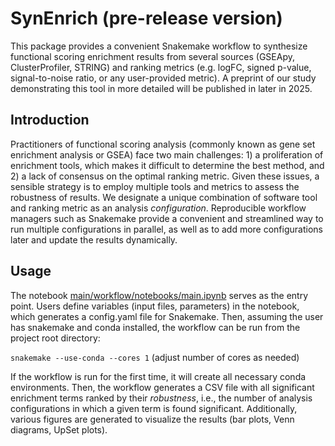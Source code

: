 # SynEnrich (pre-release version)

This package provides a convenient Snakemake workflow to synthesize functional scoring enrichment results from several sources (GSEApy, ClusterProfiler, STRING) and ranking metrics (e.g. logFC, signed p-value, signal-to-noise ratio, or any user-provided metric). A preprint of our study demonstrating this tool in more detailed will be published in later in 2025.

## Introduction

Practitioners of functional scoring analysis (commonly known as gene set enrichment analysis or GSEA) face two main challenges: 1) a proliferation of enrichment tools, which makes it difficult to determine the best method, and 2) a lack of consensus on the optimal ranking metric. Given these issues, a sensible strategy is to employ multiple tools and metrics to assess the robustness of results. We designate a unique combination of software tool and ranking metric as an analysis _configuration_. Reproducible workflow managers such as Snakemake provide a convenient and streamlined way to run multiple configurations in parallel, as well as to add more configurations later and update the results dynamically.

## Usage

The notebook [main/workflow/notebooks/main.ipynb](https://github.com/pdegen/SynEnrich/blob/main/workflow/notebooks/main.ipynb) serves as the entry point. Users define variables (input files, parameters) in the notebook, which generates a config.yaml file for Snakemake. Then, assuming the user has snakemake and conda installed, the workflow can be run from the project root directory:

`snakemake --use-conda --cores 1` (adjust number of cores as needed)

If the workflow is run for the first time, it will create all necessary conda environments. Then, the workflow generates a CSV file with all significant enrichment terms ranked by their _robustness_, i.e., the number of analysis configurations in which a given term is found significant. Additionally, various figures are generated to visualize the results (bar plots, Venn diagrams, UpSet plots).

